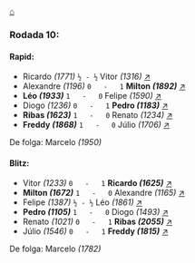 [⌂](https://grupo-de-xadrez.github.io/)

### Rodada 10:

#### Rapid:

* Ricardo *(1771)* `½ - ½` Vitor *(1316)* [↗](https://www.lichess.org/DzW6bbNE) 
* Alexandre *(1196)* `0   -   1` **Milton *(1892)*** [↗](https://www.lichess.org/rFpRNKGI) 
* **Léo *(1933)*** `1   -   0` Felipe *(1590)* [↗](https://www.lichess.org/0hAMPnId) 
* Diogo *(1236)* `0   -   1` **Pedro *(1183)*** [↗](https://www.lichess.org/xh3yb5Ix) 
* **Ribas *(1623)*** `1   -   0` Renato *(1234)* [↗](https://www.lichess.org/CNBZdTeY) 
* **Freddy *(1868)*** `1   -   0` Júlio *(1706)* [↗](https://www.lichess.org/huR1ONU0) 

De folga: Marcelo *(1950)*

#### Blitz:

* Vitor *(1233)* `0   -   1` **Ricardo *(1625)*** [↗](https://www.lichess.org/sMrIcVds) 
* **Milton *(1672)*** `1   -   0` Alexandre *(1165)* [↗](https://www.lichess.org/vZnMORke) 
* Felipe *(1387)* `½ - ½` Léo *(1861)* [↗](https://www.lichess.org/K5Vz3kms) 
* **Pedro *(1105)*** `1   -   0` Diogo *(1493)* [↗](https://www.lichess.org/lwaXzUH9) 
* Renato *(1021)* `0   -   1` **Ribas *(2055)*** [↗](https://www.lichess.org/czwrbtoa) 
* Júlio *(1546)* `0   -   1` **Freddy *(1815)*** [↗](https://www.lichess.org/i8nZDdQV) 

De folga: Marcelo *(1782)*

